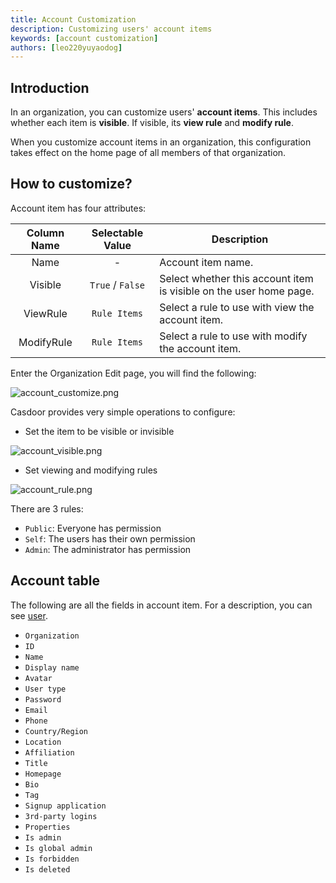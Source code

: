 ```yaml
---
title: Account Customization
description: Customizing users' account items
keywords: [account customization]
authors: [leo220yuyaodog]
---
```


## Introduction

In an organization, you can customize users' **account items**. This includes whether each item is **visible**. If visible,
its **view rule** and **modify rule**.

When you customize account items in an organization, this configuration
takes effect on the home page of all members of that organization.

## How to customize?

Account item has four attributes:

|    Column Name    |   Selectable Value  | Description    |
| :---------: | :------------------------------: | -----------|
|    Name    |    -    | Account item name.                                                  |
|    Visible    |      `True` / `False`      | Select whether this account item is visible on the user home page.                                                    |
| ViewRule | `Rule Items` | Select a rule to use with view the account item. |
| ModifyRule | `Rule Items` | Select a rule to use with modify the account item. |

Enter the Organization Edit page, you will find the following:

![account_customize.png](/img/organization/account_customize.png)

Casdoor provides very simple operations to configure:

- Set the item to be visible or invisible

![account_visible.png](/img/organization/account_visible.png)

- Set viewing and modifying rules

![account_rule.png](/img/organization/account_rule.png)

There are 3 rules:

- `Public`: Everyone has permission
- `Self`: The users has their own permission
- `Admin`: The administrator has permission

## Account table

The following are all the fields in account item. For a description, you can see [user](/docs/user/overview).

- `Organization`
- `ID`
- `Name`
- `Display name`
- `Avatar`
- `User type`
- `Password`
- `Email`
- `Phone`
- `Country/Region`
- `Location`
- `Affiliation`
- `Title`
- `Homepage`
- `Bio`
- `Tag`
- `Signup application`
- `3rd-party logins`
- `Properties`
- `Is admin`
- `Is global admin`
- `Is forbidden`
- `Is deleted`

